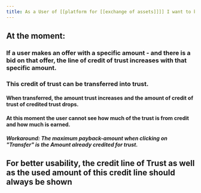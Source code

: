 ```yaml
---
title: As a User of [[platform for [[exchange of assets]]]] I want to know the amount of used credit in order to be aware of how much I need to repay
---
```


## At the moment:
### If a user makes an offer with a specific amount - and there is a bid on that offer, the line of credit of trust increases with that specific amount.

### This credit of trust can be transferred into trust.
#### When transferred, the amount trust increases and the amount of credit of trust of credited trust drops. 

#### At this moment the user cannot see how much of the trust is from credit and how much is earned.
##### Workaround: The maximum payback-amount when clicking on "Transfer" is the Amount already credited for trust.

## For better usability, the credit line of Trust as well as the used amount of this credit line should always be shown
